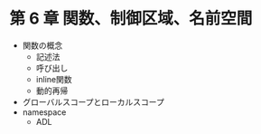 # 第 6 章 関数、制御区域、名前空間
* 関数の概念
    * 記述法
    * 呼び出し
    * inline関数
    * 動的再帰
* グローバルスコープとローカルスコープ
* namespace
    * ADL